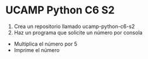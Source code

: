 # UCAMP Python C6 S2

1. Crea un repositorio llamado ucamp-python-c6-s2
2. Haz un programa que solicite un número por consola
- Multiplica el número por 5
- Imprime el número
